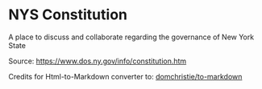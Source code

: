 # NYS Constitution
A place to discuss and collaborate regarding the governance of New York State


Source: https://www.dos.ny.gov/info/constitution.htm

Credits for Html-to-Markdown converter to: [domchristie/to-markdown](https://github.com/domchristie/to-markdown)
